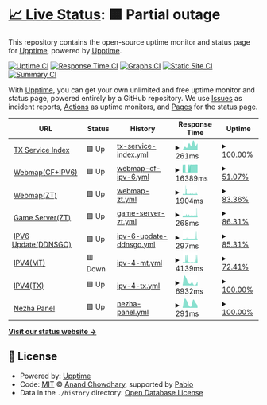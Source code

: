 # [📈 Live Status](https://demo.upptime.js.org): <!--live status--> **🟧 Partial outage**

This repository contains the open-source uptime monitor and status page for [Upptime](https://upptime.js.org), powered by [Upptime](https://github.com/upptime/upptime).

[![Uptime CI](https://github.com/txyyddss/upptime/workflows/Uptime%20CI/badge.svg)](https://github.com/txyyddss/upptime/actions?query=workflow%3A%22Uptime+CI%22)
[![Response Time CI](https://github.com/txyyddss/upptime/workflows/Response%20Time%20CI/badge.svg)](https://github.com/txyyddss/upptime/actions?query=workflow%3A%22Response+Time+CI%22)
[![Graphs CI](https://github.com/txyyddss/upptime/workflows/Graphs%20CI/badge.svg)](https://github.com/txyyddss/upptime/actions?query=workflow%3A%22Graphs+CI%22)
[![Static Site CI](https://github.com/txyyddss/upptime/workflows/Static%20Site%20CI/badge.svg)](https://github.com/txyyddss/upptime/actions?query=workflow%3A%22Static+Site+CI%22)
[![Summary CI](https://github.com/txyyddss/upptime/workflows/Summary%20CI/badge.svg)](https://github.com/txyyddss/upptime/actions?query=workflow%3A%22Summary+CI%22)

With [Upptime](https://upptime.js.org), you can get your own unlimited and free uptime monitor and status page, powered entirely by a GitHub repository. We use [Issues](https://github.com/upptime/upptime/issues) as incident reports, [Actions](https://github.com/txyyddss/upptime/actions) as uptime monitors, and [Pages](https://demo.upptime.js.org) for the status page.

<!--start: status pages-->
<!-- This summary is generated by Upptime (https://github.com/upptime/upptime) -->
<!-- Do not edit this manually, your changes will be overwritten -->
<!-- prettier-ignore -->
| URL | Status | History | Response Time | Uptime |
| --- | ------ | ------- | ------------- | ------ |
| <img alt="" src="https://icons.duckduckgo.com/ip3/1919801.xyz.ico" height="13"> [TX Service Index](https://1919801.xyz) | 🟩 Up | [tx-service-index.yml](https://github.com/txyyddss/upptime/commits/HEAD/history/tx-service-index.yml) | <details><summary><img alt="Response time graph" src="./graphs/tx-service-index/response-time-week.png" height="20"> 261ms</summary><br><a href="https://status.1919801.xyz/history/tx-service-index"><img alt="Response time 211" src="https://img.shields.io/endpoint?url=https%3A%2F%2Fraw.githubusercontent.com%2Ftxyyddss%2Fupptime%2FHEAD%2Fapi%2Ftx-service-index%2Fresponse-time.json"></a><br><a href="https://status.1919801.xyz/history/tx-service-index"><img alt="24-hour response time 334" src="https://img.shields.io/endpoint?url=https%3A%2F%2Fraw.githubusercontent.com%2Ftxyyddss%2Fupptime%2FHEAD%2Fapi%2Ftx-service-index%2Fresponse-time-day.json"></a><br><a href="https://status.1919801.xyz/history/tx-service-index"><img alt="7-day response time 261" src="https://img.shields.io/endpoint?url=https%3A%2F%2Fraw.githubusercontent.com%2Ftxyyddss%2Fupptime%2FHEAD%2Fapi%2Ftx-service-index%2Fresponse-time-week.json"></a><br><a href="https://status.1919801.xyz/history/tx-service-index"><img alt="30-day response time 180" src="https://img.shields.io/endpoint?url=https%3A%2F%2Fraw.githubusercontent.com%2Ftxyyddss%2Fupptime%2FHEAD%2Fapi%2Ftx-service-index%2Fresponse-time-month.json"></a><br><a href="https://status.1919801.xyz/history/tx-service-index"><img alt="1-year response time 211" src="https://img.shields.io/endpoint?url=https%3A%2F%2Fraw.githubusercontent.com%2Ftxyyddss%2Fupptime%2FHEAD%2Fapi%2Ftx-service-index%2Fresponse-time-year.json"></a></details> | <details><summary><a href="https://status.1919801.xyz/history/tx-service-index">100.00%</a></summary><a href="https://status.1919801.xyz/history/tx-service-index"><img alt="All-time uptime 97.51%" src="https://img.shields.io/endpoint?url=https%3A%2F%2Fraw.githubusercontent.com%2Ftxyyddss%2Fupptime%2FHEAD%2Fapi%2Ftx-service-index%2Fuptime.json"></a><br><a href="https://status.1919801.xyz/history/tx-service-index"><img alt="24-hour uptime 100.00%" src="https://img.shields.io/endpoint?url=https%3A%2F%2Fraw.githubusercontent.com%2Ftxyyddss%2Fupptime%2FHEAD%2Fapi%2Ftx-service-index%2Fuptime-day.json"></a><br><a href="https://status.1919801.xyz/history/tx-service-index"><img alt="7-day uptime 100.00%" src="https://img.shields.io/endpoint?url=https%3A%2F%2Fraw.githubusercontent.com%2Ftxyyddss%2Fupptime%2FHEAD%2Fapi%2Ftx-service-index%2Fuptime-week.json"></a><br><a href="https://status.1919801.xyz/history/tx-service-index"><img alt="30-day uptime 91.97%" src="https://img.shields.io/endpoint?url=https%3A%2F%2Fraw.githubusercontent.com%2Ftxyyddss%2Fupptime%2FHEAD%2Fapi%2Ftx-service-index%2Fuptime-month.json"></a><br><a href="https://status.1919801.xyz/history/tx-service-index"><img alt="1-year uptime 97.51%" src="https://img.shields.io/endpoint?url=https%3A%2F%2Fraw.githubusercontent.com%2Ftxyyddss%2Fupptime%2FHEAD%2Fapi%2Ftx-service-index%2Fuptime-year.json"></a></details>
| <img alt="" src="https://icons.duckduckgo.com/ip3/map.1919801.xyz.ico" height="13"> [Webmap(CF+IPV6)](https://map.1919801.xyz/maps/world/live/players.json) | 🟩 Up | [webmap-cf-ipv-6.yml](https://github.com/txyyddss/upptime/commits/HEAD/history/webmap-cf-ipv-6.yml) | <details><summary><img alt="Response time graph" src="./graphs/webmap-cf-ipv-6/response-time-week.png" height="20"> 16389ms</summary><br><a href="https://status.1919801.xyz/history/webmap-cf-ipv-6"><img alt="Response time 9781" src="https://img.shields.io/endpoint?url=https%3A%2F%2Fraw.githubusercontent.com%2Ftxyyddss%2Fupptime%2FHEAD%2Fapi%2Fwebmap-cf-ipv-6%2Fresponse-time.json"></a><br><a href="https://status.1919801.xyz/history/webmap-cf-ipv-6"><img alt="24-hour response time 19461" src="https://img.shields.io/endpoint?url=https%3A%2F%2Fraw.githubusercontent.com%2Ftxyyddss%2Fupptime%2FHEAD%2Fapi%2Fwebmap-cf-ipv-6%2Fresponse-time-day.json"></a><br><a href="https://status.1919801.xyz/history/webmap-cf-ipv-6"><img alt="7-day response time 16389" src="https://img.shields.io/endpoint?url=https%3A%2F%2Fraw.githubusercontent.com%2Ftxyyddss%2Fupptime%2FHEAD%2Fapi%2Fwebmap-cf-ipv-6%2Fresponse-time-week.json"></a><br><a href="https://status.1919801.xyz/history/webmap-cf-ipv-6"><img alt="30-day response time 14081" src="https://img.shields.io/endpoint?url=https%3A%2F%2Fraw.githubusercontent.com%2Ftxyyddss%2Fupptime%2FHEAD%2Fapi%2Fwebmap-cf-ipv-6%2Fresponse-time-month.json"></a><br><a href="https://status.1919801.xyz/history/webmap-cf-ipv-6"><img alt="1-year response time 9781" src="https://img.shields.io/endpoint?url=https%3A%2F%2Fraw.githubusercontent.com%2Ftxyyddss%2Fupptime%2FHEAD%2Fapi%2Fwebmap-cf-ipv-6%2Fresponse-time-year.json"></a></details> | <details><summary><a href="https://status.1919801.xyz/history/webmap-cf-ipv-6">51.07%</a></summary><a href="https://status.1919801.xyz/history/webmap-cf-ipv-6"><img alt="All-time uptime 87.35%" src="https://img.shields.io/endpoint?url=https%3A%2F%2Fraw.githubusercontent.com%2Ftxyyddss%2Fupptime%2FHEAD%2Fapi%2Fwebmap-cf-ipv-6%2Fuptime.json"></a><br><a href="https://status.1919801.xyz/history/webmap-cf-ipv-6"><img alt="24-hour uptime 77.25%" src="https://img.shields.io/endpoint?url=https%3A%2F%2Fraw.githubusercontent.com%2Ftxyyddss%2Fupptime%2FHEAD%2Fapi%2Fwebmap-cf-ipv-6%2Fuptime-day.json"></a><br><a href="https://status.1919801.xyz/history/webmap-cf-ipv-6"><img alt="7-day uptime 51.07%" src="https://img.shields.io/endpoint?url=https%3A%2F%2Fraw.githubusercontent.com%2Ftxyyddss%2Fupptime%2FHEAD%2Fapi%2Fwebmap-cf-ipv-6%2Fuptime-week.json"></a><br><a href="https://status.1919801.xyz/history/webmap-cf-ipv-6"><img alt="30-day uptime 72.64%" src="https://img.shields.io/endpoint?url=https%3A%2F%2Fraw.githubusercontent.com%2Ftxyyddss%2Fupptime%2FHEAD%2Fapi%2Fwebmap-cf-ipv-6%2Fuptime-month.json"></a><br><a href="https://status.1919801.xyz/history/webmap-cf-ipv-6"><img alt="1-year uptime 87.35%" src="https://img.shields.io/endpoint?url=https%3A%2F%2Fraw.githubusercontent.com%2Ftxyyddss%2Fupptime%2FHEAD%2Fapi%2Fwebmap-cf-ipv-6%2Fuptime-year.json"></a></details>
| <img alt="" src="https://icons.duckduckgo.com/ip3/114.114.51.4.ico" height="13"> [Webmap(ZT)](http://114.114.51.4:8123/maps/world/live/players.json) | 🟩 Up | [webmap-zt.yml](https://github.com/txyyddss/upptime/commits/HEAD/history/webmap-zt.yml) | <details><summary><img alt="Response time graph" src="./graphs/webmap-zt/response-time-week.png" height="20"> 1904ms</summary><br><a href="https://status.1919801.xyz/history/webmap-zt"><img alt="Response time 2420" src="https://img.shields.io/endpoint?url=https%3A%2F%2Fraw.githubusercontent.com%2Ftxyyddss%2Fupptime%2FHEAD%2Fapi%2Fwebmap-zt%2Fresponse-time.json"></a><br><a href="https://status.1919801.xyz/history/webmap-zt"><img alt="24-hour response time 1714" src="https://img.shields.io/endpoint?url=https%3A%2F%2Fraw.githubusercontent.com%2Ftxyyddss%2Fupptime%2FHEAD%2Fapi%2Fwebmap-zt%2Fresponse-time-day.json"></a><br><a href="https://status.1919801.xyz/history/webmap-zt"><img alt="7-day response time 1904" src="https://img.shields.io/endpoint?url=https%3A%2F%2Fraw.githubusercontent.com%2Ftxyyddss%2Fupptime%2FHEAD%2Fapi%2Fwebmap-zt%2Fresponse-time-week.json"></a><br><a href="https://status.1919801.xyz/history/webmap-zt"><img alt="30-day response time 2182" src="https://img.shields.io/endpoint?url=https%3A%2F%2Fraw.githubusercontent.com%2Ftxyyddss%2Fupptime%2FHEAD%2Fapi%2Fwebmap-zt%2Fresponse-time-month.json"></a><br><a href="https://status.1919801.xyz/history/webmap-zt"><img alt="1-year response time 2420" src="https://img.shields.io/endpoint?url=https%3A%2F%2Fraw.githubusercontent.com%2Ftxyyddss%2Fupptime%2FHEAD%2Fapi%2Fwebmap-zt%2Fresponse-time-year.json"></a></details> | <details><summary><a href="https://status.1919801.xyz/history/webmap-zt">83.36%</a></summary><a href="https://status.1919801.xyz/history/webmap-zt"><img alt="All-time uptime 96.86%" src="https://img.shields.io/endpoint?url=https%3A%2F%2Fraw.githubusercontent.com%2Ftxyyddss%2Fupptime%2FHEAD%2Fapi%2Fwebmap-zt%2Fuptime.json"></a><br><a href="https://status.1919801.xyz/history/webmap-zt"><img alt="24-hour uptime 76.97%" src="https://img.shields.io/endpoint?url=https%3A%2F%2Fraw.githubusercontent.com%2Ftxyyddss%2Fupptime%2FHEAD%2Fapi%2Fwebmap-zt%2Fuptime-day.json"></a><br><a href="https://status.1919801.xyz/history/webmap-zt"><img alt="7-day uptime 83.36%" src="https://img.shields.io/endpoint?url=https%3A%2F%2Fraw.githubusercontent.com%2Ftxyyddss%2Fupptime%2FHEAD%2Fapi%2Fwebmap-zt%2Fuptime-week.json"></a><br><a href="https://status.1919801.xyz/history/webmap-zt"><img alt="30-day uptime 89.75%" src="https://img.shields.io/endpoint?url=https%3A%2F%2Fraw.githubusercontent.com%2Ftxyyddss%2Fupptime%2FHEAD%2Fapi%2Fwebmap-zt%2Fuptime-month.json"></a><br><a href="https://status.1919801.xyz/history/webmap-zt"><img alt="1-year uptime 96.86%" src="https://img.shields.io/endpoint?url=https%3A%2F%2Fraw.githubusercontent.com%2Ftxyyddss%2Fupptime%2FHEAD%2Fapi%2Fwebmap-zt%2Fuptime-year.json"></a></details>
| <img alt="" src="https://icons.duckduckgo.com/ip3/null.ico" height="13"> [Game Server(ZT)](114.114.51.4) | 🟩 Up | [game-server-zt.yml](https://github.com/txyyddss/upptime/commits/HEAD/history/game-server-zt.yml) | <details><summary><img alt="Response time graph" src="./graphs/game-server-zt/response-time-week.png" height="20"> 268ms</summary><br><a href="https://status.1919801.xyz/history/game-server-zt"><img alt="Response time 278" src="https://img.shields.io/endpoint?url=https%3A%2F%2Fraw.githubusercontent.com%2Ftxyyddss%2Fupptime%2FHEAD%2Fapi%2Fgame-server-zt%2Fresponse-time.json"></a><br><a href="https://status.1919801.xyz/history/game-server-zt"><img alt="24-hour response time 272" src="https://img.shields.io/endpoint?url=https%3A%2F%2Fraw.githubusercontent.com%2Ftxyyddss%2Fupptime%2FHEAD%2Fapi%2Fgame-server-zt%2Fresponse-time-day.json"></a><br><a href="https://status.1919801.xyz/history/game-server-zt"><img alt="7-day response time 268" src="https://img.shields.io/endpoint?url=https%3A%2F%2Fraw.githubusercontent.com%2Ftxyyddss%2Fupptime%2FHEAD%2Fapi%2Fgame-server-zt%2Fresponse-time-week.json"></a><br><a href="https://status.1919801.xyz/history/game-server-zt"><img alt="30-day response time 261" src="https://img.shields.io/endpoint?url=https%3A%2F%2Fraw.githubusercontent.com%2Ftxyyddss%2Fupptime%2FHEAD%2Fapi%2Fgame-server-zt%2Fresponse-time-month.json"></a><br><a href="https://status.1919801.xyz/history/game-server-zt"><img alt="1-year response time 278" src="https://img.shields.io/endpoint?url=https%3A%2F%2Fraw.githubusercontent.com%2Ftxyyddss%2Fupptime%2FHEAD%2Fapi%2Fgame-server-zt%2Fresponse-time-year.json"></a></details> | <details><summary><a href="https://status.1919801.xyz/history/game-server-zt">86.31%</a></summary><a href="https://status.1919801.xyz/history/game-server-zt"><img alt="All-time uptime 96.74%" src="https://img.shields.io/endpoint?url=https%3A%2F%2Fraw.githubusercontent.com%2Ftxyyddss%2Fupptime%2FHEAD%2Fapi%2Fgame-server-zt%2Fuptime.json"></a><br><a href="https://status.1919801.xyz/history/game-server-zt"><img alt="24-hour uptime 85.33%" src="https://img.shields.io/endpoint?url=https%3A%2F%2Fraw.githubusercontent.com%2Ftxyyddss%2Fupptime%2FHEAD%2Fapi%2Fgame-server-zt%2Fuptime-day.json"></a><br><a href="https://status.1919801.xyz/history/game-server-zt"><img alt="7-day uptime 86.31%" src="https://img.shields.io/endpoint?url=https%3A%2F%2Fraw.githubusercontent.com%2Ftxyyddss%2Fupptime%2FHEAD%2Fapi%2Fgame-server-zt%2Fuptime-week.json"></a><br><a href="https://status.1919801.xyz/history/game-server-zt"><img alt="30-day uptime 89.38%" src="https://img.shields.io/endpoint?url=https%3A%2F%2Fraw.githubusercontent.com%2Ftxyyddss%2Fupptime%2FHEAD%2Fapi%2Fgame-server-zt%2Fuptime-month.json"></a><br><a href="https://status.1919801.xyz/history/game-server-zt"><img alt="1-year uptime 96.74%" src="https://img.shields.io/endpoint?url=https%3A%2F%2Fraw.githubusercontent.com%2Ftxyyddss%2Fupptime%2FHEAD%2Fapi%2Fgame-server-zt%2Fuptime-year.json"></a></details>
| <img alt="" src="https://icons.duckduckgo.com/ip3/null.ico" height="13"> [IPV6 Update(DDNSGO)](114.114.51.4) | 🟩 Up | [ipv-6-update-ddnsgo.yml](https://github.com/txyyddss/upptime/commits/HEAD/history/ipv-6-update-ddnsgo.yml) | <details><summary><img alt="Response time graph" src="./graphs/ipv-6-update-ddnsgo/response-time-week.png" height="20"> 297ms</summary><br><a href="https://status.1919801.xyz/history/ipv-6-update-ddnsgo"><img alt="Response time 287" src="https://img.shields.io/endpoint?url=https%3A%2F%2Fraw.githubusercontent.com%2Ftxyyddss%2Fupptime%2FHEAD%2Fapi%2Fipv-6-update-ddnsgo%2Fresponse-time.json"></a><br><a href="https://status.1919801.xyz/history/ipv-6-update-ddnsgo"><img alt="24-hour response time 325" src="https://img.shields.io/endpoint?url=https%3A%2F%2Fraw.githubusercontent.com%2Ftxyyddss%2Fupptime%2FHEAD%2Fapi%2Fipv-6-update-ddnsgo%2Fresponse-time-day.json"></a><br><a href="https://status.1919801.xyz/history/ipv-6-update-ddnsgo"><img alt="7-day response time 297" src="https://img.shields.io/endpoint?url=https%3A%2F%2Fraw.githubusercontent.com%2Ftxyyddss%2Fupptime%2FHEAD%2Fapi%2Fipv-6-update-ddnsgo%2Fresponse-time-week.json"></a><br><a href="https://status.1919801.xyz/history/ipv-6-update-ddnsgo"><img alt="30-day response time 267" src="https://img.shields.io/endpoint?url=https%3A%2F%2Fraw.githubusercontent.com%2Ftxyyddss%2Fupptime%2FHEAD%2Fapi%2Fipv-6-update-ddnsgo%2Fresponse-time-month.json"></a><br><a href="https://status.1919801.xyz/history/ipv-6-update-ddnsgo"><img alt="1-year response time 287" src="https://img.shields.io/endpoint?url=https%3A%2F%2Fraw.githubusercontent.com%2Ftxyyddss%2Fupptime%2FHEAD%2Fapi%2Fipv-6-update-ddnsgo%2Fresponse-time-year.json"></a></details> | <details><summary><a href="https://status.1919801.xyz/history/ipv-6-update-ddnsgo">85.31%</a></summary><a href="https://status.1919801.xyz/history/ipv-6-update-ddnsgo"><img alt="All-time uptime 97.03%" src="https://img.shields.io/endpoint?url=https%3A%2F%2Fraw.githubusercontent.com%2Ftxyyddss%2Fupptime%2FHEAD%2Fapi%2Fipv-6-update-ddnsgo%2Fuptime.json"></a><br><a href="https://status.1919801.xyz/history/ipv-6-update-ddnsgo"><img alt="24-hour uptime 88.30%" src="https://img.shields.io/endpoint?url=https%3A%2F%2Fraw.githubusercontent.com%2Ftxyyddss%2Fupptime%2FHEAD%2Fapi%2Fipv-6-update-ddnsgo%2Fuptime-day.json"></a><br><a href="https://status.1919801.xyz/history/ipv-6-update-ddnsgo"><img alt="7-day uptime 85.31%" src="https://img.shields.io/endpoint?url=https%3A%2F%2Fraw.githubusercontent.com%2Ftxyyddss%2Fupptime%2FHEAD%2Fapi%2Fipv-6-update-ddnsgo%2Fuptime-week.json"></a><br><a href="https://status.1919801.xyz/history/ipv-6-update-ddnsgo"><img alt="30-day uptime 90.30%" src="https://img.shields.io/endpoint?url=https%3A%2F%2Fraw.githubusercontent.com%2Ftxyyddss%2Fupptime%2FHEAD%2Fapi%2Fipv-6-update-ddnsgo%2Fuptime-month.json"></a><br><a href="https://status.1919801.xyz/history/ipv-6-update-ddnsgo"><img alt="1-year uptime 97.03%" src="https://img.shields.io/endpoint?url=https%3A%2F%2Fraw.githubusercontent.com%2Ftxyyddss%2Fupptime%2FHEAD%2Fapi%2Fipv-6-update-ddnsgo%2Fuptime-year.json"></a></details>
| <img alt="" src="https://icons.duckduckgo.com/ip3/proxyv6mc.1919801.xyz.ico" height="13"> [IPV4(MT)](https://proxyv6mc.1919801.xyz/mt) | 🟥 Down | [ipv-4-mt.yml](https://github.com/txyyddss/upptime/commits/HEAD/history/ipv-4-mt.yml) | <details><summary><img alt="Response time graph" src="./graphs/ipv-4-mt/response-time-week.png" height="20"> 4139ms</summary><br><a href="https://status.1919801.xyz/history/ipv-4-mt"><img alt="Response time 2172" src="https://img.shields.io/endpoint?url=https%3A%2F%2Fraw.githubusercontent.com%2Ftxyyddss%2Fupptime%2FHEAD%2Fapi%2Fipv-4-mt%2Fresponse-time.json"></a><br><a href="https://status.1919801.xyz/history/ipv-4-mt"><img alt="24-hour response time 20027" src="https://img.shields.io/endpoint?url=https%3A%2F%2Fraw.githubusercontent.com%2Ftxyyddss%2Fupptime%2FHEAD%2Fapi%2Fipv-4-mt%2Fresponse-time-day.json"></a><br><a href="https://status.1919801.xyz/history/ipv-4-mt"><img alt="7-day response time 4139" src="https://img.shields.io/endpoint?url=https%3A%2F%2Fraw.githubusercontent.com%2Ftxyyddss%2Fupptime%2FHEAD%2Fapi%2Fipv-4-mt%2Fresponse-time-week.json"></a><br><a href="https://status.1919801.xyz/history/ipv-4-mt"><img alt="30-day response time 2318" src="https://img.shields.io/endpoint?url=https%3A%2F%2Fraw.githubusercontent.com%2Ftxyyddss%2Fupptime%2FHEAD%2Fapi%2Fipv-4-mt%2Fresponse-time-month.json"></a><br><a href="https://status.1919801.xyz/history/ipv-4-mt"><img alt="1-year response time 2172" src="https://img.shields.io/endpoint?url=https%3A%2F%2Fraw.githubusercontent.com%2Ftxyyddss%2Fupptime%2FHEAD%2Fapi%2Fipv-4-mt%2Fresponse-time-year.json"></a></details> | <details><summary><a href="https://status.1919801.xyz/history/ipv-4-mt">72.41%</a></summary><a href="https://status.1919801.xyz/history/ipv-4-mt"><img alt="All-time uptime 95.07%" src="https://img.shields.io/endpoint?url=https%3A%2F%2Fraw.githubusercontent.com%2Ftxyyddss%2Fupptime%2FHEAD%2Fapi%2Fipv-4-mt%2Fuptime.json"></a><br><a href="https://status.1919801.xyz/history/ipv-4-mt"><img alt="24-hour uptime 0.00%" src="https://img.shields.io/endpoint?url=https%3A%2F%2Fraw.githubusercontent.com%2Ftxyyddss%2Fupptime%2FHEAD%2Fapi%2Fipv-4-mt%2Fuptime-day.json"></a><br><a href="https://status.1919801.xyz/history/ipv-4-mt"><img alt="7-day uptime 72.41%" src="https://img.shields.io/endpoint?url=https%3A%2F%2Fraw.githubusercontent.com%2Ftxyyddss%2Fupptime%2FHEAD%2Fapi%2Fipv-4-mt%2Fuptime-week.json"></a><br><a href="https://status.1919801.xyz/history/ipv-4-mt"><img alt="30-day uptime 93.60%" src="https://img.shields.io/endpoint?url=https%3A%2F%2Fraw.githubusercontent.com%2Ftxyyddss%2Fupptime%2FHEAD%2Fapi%2Fipv-4-mt%2Fuptime-month.json"></a><br><a href="https://status.1919801.xyz/history/ipv-4-mt"><img alt="1-year uptime 95.07%" src="https://img.shields.io/endpoint?url=https%3A%2F%2Fraw.githubusercontent.com%2Ftxyyddss%2Fupptime%2FHEAD%2Fapi%2Fipv-4-mt%2Fuptime-year.json"></a></details>
| <img alt="" src="https://icons.duckduckgo.com/ip3/proxymy.1919801.xyz.ico" height="13"> [IPV4(TX)](https://proxymy.1919801.xyz) | 🟩 Up | [ipv-4-tx.yml](https://github.com/txyyddss/upptime/commits/HEAD/history/ipv-4-tx.yml) | <details><summary><img alt="Response time graph" src="./graphs/ipv-4-tx/response-time-week.png" height="20"> 6932ms</summary><br><a href="https://status.1919801.xyz/history/ipv-4-tx"><img alt="Response time 5992" src="https://img.shields.io/endpoint?url=https%3A%2F%2Fraw.githubusercontent.com%2Ftxyyddss%2Fupptime%2FHEAD%2Fapi%2Fipv-4-tx%2Fresponse-time.json"></a><br><a href="https://status.1919801.xyz/history/ipv-4-tx"><img alt="24-hour response time 7564" src="https://img.shields.io/endpoint?url=https%3A%2F%2Fraw.githubusercontent.com%2Ftxyyddss%2Fupptime%2FHEAD%2Fapi%2Fipv-4-tx%2Fresponse-time-day.json"></a><br><a href="https://status.1919801.xyz/history/ipv-4-tx"><img alt="7-day response time 6932" src="https://img.shields.io/endpoint?url=https%3A%2F%2Fraw.githubusercontent.com%2Ftxyyddss%2Fupptime%2FHEAD%2Fapi%2Fipv-4-tx%2Fresponse-time-week.json"></a><br><a href="https://status.1919801.xyz/history/ipv-4-tx"><img alt="30-day response time 7720" src="https://img.shields.io/endpoint?url=https%3A%2F%2Fraw.githubusercontent.com%2Ftxyyddss%2Fupptime%2FHEAD%2Fapi%2Fipv-4-tx%2Fresponse-time-month.json"></a><br><a href="https://status.1919801.xyz/history/ipv-4-tx"><img alt="1-year response time 5992" src="https://img.shields.io/endpoint?url=https%3A%2F%2Fraw.githubusercontent.com%2Ftxyyddss%2Fupptime%2FHEAD%2Fapi%2Fipv-4-tx%2Fresponse-time-year.json"></a></details> | <details><summary><a href="https://status.1919801.xyz/history/ipv-4-tx">100.00%</a></summary><a href="https://status.1919801.xyz/history/ipv-4-tx"><img alt="All-time uptime 96.89%" src="https://img.shields.io/endpoint?url=https%3A%2F%2Fraw.githubusercontent.com%2Ftxyyddss%2Fupptime%2FHEAD%2Fapi%2Fipv-4-tx%2Fuptime.json"></a><br><a href="https://status.1919801.xyz/history/ipv-4-tx"><img alt="24-hour uptime 100.00%" src="https://img.shields.io/endpoint?url=https%3A%2F%2Fraw.githubusercontent.com%2Ftxyyddss%2Fupptime%2FHEAD%2Fapi%2Fipv-4-tx%2Fuptime-day.json"></a><br><a href="https://status.1919801.xyz/history/ipv-4-tx"><img alt="7-day uptime 100.00%" src="https://img.shields.io/endpoint?url=https%3A%2F%2Fraw.githubusercontent.com%2Ftxyyddss%2Fupptime%2FHEAD%2Fapi%2Fipv-4-tx%2Fuptime-week.json"></a><br><a href="https://status.1919801.xyz/history/ipv-4-tx"><img alt="30-day uptime 99.91%" src="https://img.shields.io/endpoint?url=https%3A%2F%2Fraw.githubusercontent.com%2Ftxyyddss%2Fupptime%2FHEAD%2Fapi%2Fipv-4-tx%2Fuptime-month.json"></a><br><a href="https://status.1919801.xyz/history/ipv-4-tx"><img alt="1-year uptime 96.89%" src="https://img.shields.io/endpoint?url=https%3A%2F%2Fraw.githubusercontent.com%2Ftxyyddss%2Fupptime%2FHEAD%2Fapi%2Fipv-4-tx%2Fuptime-year.json"></a></details>
| <img alt="" src="https://icons.duckduckgo.com/ip3/nezha.1919801.xyz.ico" height="13"> [Nezha Panel](https://nezha.1919801.xyz) | 🟩 Up | [nezha-panel.yml](https://github.com/txyyddss/upptime/commits/HEAD/history/nezha-panel.yml) | <details><summary><img alt="Response time graph" src="./graphs/nezha-panel/response-time-week.png" height="20"> 291ms</summary><br><a href="https://status.1919801.xyz/history/nezha-panel"><img alt="Response time 228" src="https://img.shields.io/endpoint?url=https%3A%2F%2Fraw.githubusercontent.com%2Ftxyyddss%2Fupptime%2FHEAD%2Fapi%2Fnezha-panel%2Fresponse-time.json"></a><br><a href="https://status.1919801.xyz/history/nezha-panel"><img alt="24-hour response time 128" src="https://img.shields.io/endpoint?url=https%3A%2F%2Fraw.githubusercontent.com%2Ftxyyddss%2Fupptime%2FHEAD%2Fapi%2Fnezha-panel%2Fresponse-time-day.json"></a><br><a href="https://status.1919801.xyz/history/nezha-panel"><img alt="7-day response time 291" src="https://img.shields.io/endpoint?url=https%3A%2F%2Fraw.githubusercontent.com%2Ftxyyddss%2Fupptime%2FHEAD%2Fapi%2Fnezha-panel%2Fresponse-time-week.json"></a><br><a href="https://status.1919801.xyz/history/nezha-panel"><img alt="30-day response time 228" src="https://img.shields.io/endpoint?url=https%3A%2F%2Fraw.githubusercontent.com%2Ftxyyddss%2Fupptime%2FHEAD%2Fapi%2Fnezha-panel%2Fresponse-time-month.json"></a><br><a href="https://status.1919801.xyz/history/nezha-panel"><img alt="1-year response time 228" src="https://img.shields.io/endpoint?url=https%3A%2F%2Fraw.githubusercontent.com%2Ftxyyddss%2Fupptime%2FHEAD%2Fapi%2Fnezha-panel%2Fresponse-time-year.json"></a></details> | <details><summary><a href="https://status.1919801.xyz/history/nezha-panel">100.00%</a></summary><a href="https://status.1919801.xyz/history/nezha-panel"><img alt="All-time uptime 100.00%" src="https://img.shields.io/endpoint?url=https%3A%2F%2Fraw.githubusercontent.com%2Ftxyyddss%2Fupptime%2FHEAD%2Fapi%2Fnezha-panel%2Fuptime.json"></a><br><a href="https://status.1919801.xyz/history/nezha-panel"><img alt="24-hour uptime 100.00%" src="https://img.shields.io/endpoint?url=https%3A%2F%2Fraw.githubusercontent.com%2Ftxyyddss%2Fupptime%2FHEAD%2Fapi%2Fnezha-panel%2Fuptime-day.json"></a><br><a href="https://status.1919801.xyz/history/nezha-panel"><img alt="7-day uptime 100.00%" src="https://img.shields.io/endpoint?url=https%3A%2F%2Fraw.githubusercontent.com%2Ftxyyddss%2Fupptime%2FHEAD%2Fapi%2Fnezha-panel%2Fuptime-week.json"></a><br><a href="https://status.1919801.xyz/history/nezha-panel"><img alt="30-day uptime 100.00%" src="https://img.shields.io/endpoint?url=https%3A%2F%2Fraw.githubusercontent.com%2Ftxyyddss%2Fupptime%2FHEAD%2Fapi%2Fnezha-panel%2Fuptime-month.json"></a><br><a href="https://status.1919801.xyz/history/nezha-panel"><img alt="1-year uptime 100.00%" src="https://img.shields.io/endpoint?url=https%3A%2F%2Fraw.githubusercontent.com%2Ftxyyddss%2Fupptime%2FHEAD%2Fapi%2Fnezha-panel%2Fuptime-year.json"></a></details>

<!--end: status pages-->

[**Visit our status website →**](https://status.1919801.xyz/)

## 📄 License

- Powered by: [Upptime](https://github.com/upptime/upptime)
- Code: [MIT](./LICENSE) © [Anand Chowdhary](https://anandchowdhary.com), supported by [Pabio](https://pabio.com)
- Data in the `./history` directory: [Open Database License](https://opendatacommons.org/licenses/odbl/1-0/)
